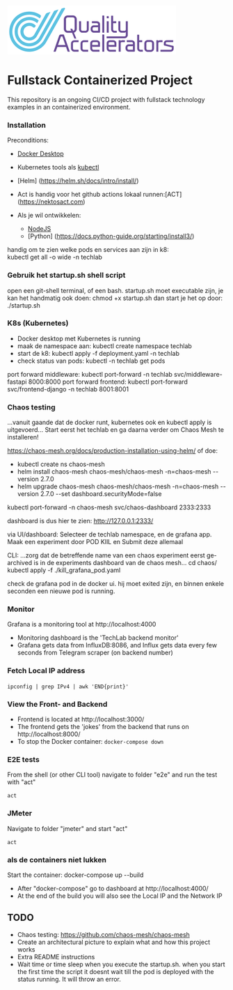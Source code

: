 ![logo](src/qa.png)

# Fullstack Containerized Project

This repository is an ongoing CI/CD project with fullstack technology examples in an containerized environment. 

### Installation
Preconditions:
- [Docker Desktop](https://docs.docker.com/desktop/install/windows-install/)
- Kubernetes tools als [kubectl](https://kubernetes.io/docs/tasks/tools/)
- [Helm] (https://helm.sh/docs/intro/install/)
- Act is handig voor het github actions lokaal runnen:[ACT] (https://nektosact.com)

- Als je wil ontwikkelen: 
  - [NodeJS](https://nodejs.org/en/download/package-manager)
  - [Python] (https://docs.python-guide.org/starting/install3/)

handig om te zien welke pods en services aan zijn in k8:  
    kubectl get all -o wide -n techlab
### Gebruik het startup.sh shell script
open een git-shell terminal, of een bash. startup.sh moet executable zijn, je kan het handmatig ook doen:  chmod +x startup.sh
dan start je het op door:  
    ./startup.sh
### K8s (Kubernetes)
- Docker desktop met Kubernetes is running
- maak de namespace aan: kubectl create namespace techlab
- start de k8: kubectl apply -f deployment.yaml -n techlab
- check status van pods: kubectl -n techlab get pods

port forward middleware:  kubectl port-forward -n techlab svc/middleware-fastapi 8000:8000
port forward frontend: kubectl port-forward svc/frontend-django -n techlab 8001:8001

### Chaos testing
...vanuit gaande dat de docker runt, kubernetes ook en kubectl apply is uitgevoerd...
Start eerst het techlab en ga daarna verder om Chaos Mesh te installeren!

https://chaos-mesh.org/docs/production-installation-using-helm/
of doe: 
- kubectl create ns chaos-mesh
- helm install chaos-mesh chaos-mesh/chaos-mesh -n=chaos-mesh --version 2.7.0
- helm upgrade chaos-mesh chaos-mesh/chaos-mesh -n=chaos-mesh --version 2.7.0 --set dashboard.securityMode=false

kubectl port-forward -n chaos-mesh svc/chaos-dashboard 2333:2333

dashboard is dus hier te zien: http://127.0.0.1:2333/

via UI/dashboard: Selecteer de techlab namespace, en de grafana app. 
Maak een experiment door POD KIlL en Submit deze allemaal 

CLI:
...zorg dat de betreffende name van een chaos experiment eerst ge-archived is in de experiments dashboard van de chaos mesh...
cd chaos/
kubectl apply -f ./kill_grafana_pod.yaml

check de grafana pod in de docker ui. hij moet exited zijn, en binnen enkele seconden een nieuwe pod is running.

### Monitor
Grafana is a monitoring tool at http://localhost:4000

- Monitoring dashboard is the 'TechLab backend monitor'
- Grafana gets data from InfluxDB:8086, and Influx gets data every few seconds from Telegram scraper (on backend number)

### Fetch Local IP address
```ipconfig | grep IPv4 | awk 'END{print}'```  


### View the Front- and Backend 
- Frontend is located at http://localhost:3000/
- The frontend gets the 'jokes' from the backend that runs on http://localhost:8000/
- To stop the Docker container:
 ```docker-compose down```

### E2E tests
From the shell (or other CLI tool) navigate to folder "e2e" and run the test with "act"

```cd e2e
act
```
### JMeter
Navigate to folder "jmeter" and start "act"

```cd jmeter
act
```
### als de containers niet lukken
Start the container: docker-compose up --build
- After "docker-compose" go to dashboard at http://localhost:4000/
- At the end of the build you will also see the Local IP and the Network IP

## TODO
- Chaos testing: https://github.com/chaos-mesh/chaos-mesh
- Create an architectural picture to explain what and how this project works
- Extra README instructions
- Wait time or time sleep when you execute the startup.sh. when you start the first time the script it doesnt wait till the pod is deployed with the status running. It will throw an error.